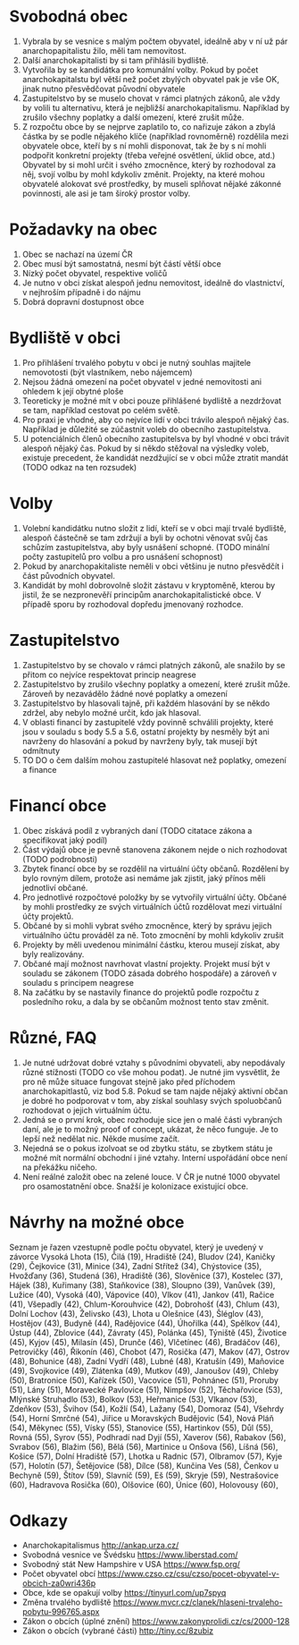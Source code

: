 # Svobodná obec
1. Vybrala by se vesnice s malým počtem obyvatel, ideálně aby v ní už pár anarchopapitalistu žilo, měli tam nemovitost. 
1. Další anarchokapitalisti by si tam přihlásili bydliště.
1. Vytvořila by se kandidátka pro komunální volby.  Pokud by počet anarchokapitalstu  byl větší než počet zbylých obyvatel pak je vše OK, jinak nutno přesvědčovat původní obyvatele
1. Zastupitelstvo by se muselo chovat v rámci platných zákonů, ale vždy by volili tu alternativu, která je nejbližší anarchokapitalismu. Například by zrušilo všechny poplatky a další omezení, které zrušit může.
1. Z rozpočtu obce by se nejprve zaplatilo to, co nařizuje zákon a zbylá částka by se podle nějakého klíče (například rovnoměrně) rozdělila mezi obyvatele obce, kteří by s ní mohli disponovat, tak že by s ní mohli podpořit konkretní projekty (třeba veřejné osvětlení, úklid obce, atd.) Obyvatel by si mohl určit i svého zmocněnce, který by rozhodoval za něj, svojí volbu by mohl kdykoliv změnit. Projekty, na které mohou obyvatelé alokovat své prostředky, by museli splňovat nějaké zákonné povinnosti, ale asi je tam široký prostor volby.


# Požadavky na obec
1. Obec se nachazí na území ČR
1. Obec musí být samostatná, nesmí být částí větší obce
1. Nízký počet obyvatel, respektive voličů
1. Je nutno v obci získat alespoň jednu nemovitost, ideálně do vlastnictví, v nejhroším případně i do nájmu
1. Dobrá dopravní dostupnost obce

# Bydliště v obci
1. Pro přihlášení trvalého pobytu v obci je nutný souhlas majitele nemovotosti (být vlastníkem, nebo nájemcem)
1. Nejsou žádná omezení na počet obyvatel v jedné nemovitosti ani ohledem k její obytné ploše
1. Teoreticky je možné mít v obci pouze přihlášené bydliště a nezdržovat se tam, například cestovat po celém světě. 
1. Pro praxi je vhodné, aby co nejvíce lidí v obci trávilo alespoň nějaký čas. Například je důležité se zúčastnit voleb do obecního zastupitelstva. 
1. U potenciálních členů obecního zastupitelsva by byl vhodné v obci trávit alespoň nějaký čas. Pokud by si někdo stěžoval na výsledky voleb, existuje precedent, že kandidát nezdžující se v obci může ztratit mandát (TODO odkaz na ten rozsudek)

# Volby
1. Volební kandidátku nutno složit z lidí, kteří se v obci mají trvalé bydliště, alespoň částečně se tam zdržují a byli by ochotni věnovat svůj čas schůzím zastupitelstva, aby byly usnášení schopné. (TODO minální počty zastupitelů pro volbu a pro usnášení schopnost)
1. Pokud by anarchopakitaliste neměli v obci většinu je nutno přesvědčít i část původních obyvatel.
1. Kandidát by mohl dobrovolně složit zástavu v kryptoměně, kterou by jistil, že se nezpronevěří principům anarchokapitalistické obce. V případě sporu by rozhodoval dopředu jmenovaný rozhodce.

# Zastupitelstvo
1. Zastupitelstvo by se chovalo v rámci platných zákonů, ale snažilo by se přitom co nejvíce respektovat princip neagrese
1. Zastupitelstvo by zrušilo všechny poplatky a omezení, které zrušit může. Zároveň by nezavádělo žádné nové poplatky a omezení
1. Zastupitelstvo by hlasovali tajně, při každém hlasování by se někdo zdržel, aby nebylo možné určit, kdo jak hlasoval.
1. V oblasti financí by zastupitelé vždy povinně schválili projekty, které jsou v souladu s body 5.5 a 5.6, ostatní projekty by nesměly být ani navrženy do hlasování a pokud by navrženy byly, tak musejí být odmítnuty
1. TO DO o čem dalším mohou zastupitelé hlasovat než poplatky, omezení a finance

# Financí obce
1. Obec získává podíl z vybraných daní (TODO citatace zákona a specifikovat jaký podíl)
1. Část výdajů obce je pevně stanovena zákonem nejde o nich rozhodovat (TODO podrobnosti)
1. Zbytek financí obce by se rozdělil na virtuální účty občanů. Rozdělení by bylo rovným dílem, protože asi nemáme jak zjistit, jaký přínos měli jednotliví občané.
1. Pro jednotlivé rozpočtové položky by se vytvořily virtuální účty. Občané by mohli prostředky ze svých virtuálních účtů rozdělovat mezi virtuální účty projektů.
1. Občané by si mohli vybrat svého zmocněnce, který by správu jejich virtuálního účtu prováděl za ně. Toto zmocnění by mohli kdykoliv zrušit
1. Projekty by měli uvedenou minimální částku, kterou musejí získat, aby byly realizovány.
1. Občané mají možnost navrhovat vlastní projekty. Projekt musí být v souladu se zákonem (TODO zásada dobrého hospodáře) a zároveň v souladu s principem neagrese
1. Na začátku by se nastavily finance do projektů podle rozpočtu z posledního roku, a dala by se občanům možnost tento stav změnit. 

# Různé, FAQ
1. Je nutné udržovat dobré vztahy s původními obyvateli, aby nepodávaly různé stížnosti (TODO co vše mohou podat). Je nutné jim vysvětlit, že pro ně může situace fungovat stejně jako před příchodem anarchokapitlastů, viz bod 5.8. Pokud se tam najde nějaký aktivní občan je dobré ho podporovat v tom, aby získal souhlasy svých spoluobčanů rozhodovat o jejich virtuálním účtu.
1. Jedná se o první krok, obec rozhoduje sice jen o malé části vybraných daní, ale je to možný proof of concept, ukázat, že něco funguje. Je to lepší než nedělat nic. Někde musíme začít.
1. Nejedná se o pokus izolvoat se od zbytku státu, se zbytkem státu je možné mít normální obchodní i jiné vztahy. Interní uspořádání obce není na překážku ničeho.
1. Není reálné založit obec na zelené louce. V ČR je nutné 1000 obyvatel pro osamostatnění obce. Snažší je kolonizace existující obce.

# Návrhy na možné obce
Seznam je řazen vzestupně podle počtu obyvatel, který je uvedený v závorce 
Vysoká Lhota (15), Čilá (19), Hradiště (24), Bludov (24), Kaničky (29), Čejkovice (31), Minice (34), Zadní Střítež (34), Chýstovice (35), Hvožďany (36), Studená (36), Hradiště (36), Slověnice (37), Kostelec (37), Hájek (38), Kuřimany (38), Staňkovice (38), Sloupno (39), Vanůvek (39), Lužice (40), Vysoká (40), Vápovice (40), Vlkov (41), Jankov (41), Račice (41), Všepadly (42), Chlum-Korouhvice (42), Dobrohošť (43), Chlum (43), Dolní Lochov (43), Želivsko (43), Lhota u Olešnice (43), Šléglov (43), Hostějov (43), Budyně (44), Radějovice (44), Úhořilka (44), Spělkov (44), Ústup (44), Zblovice (44), Závraty (45), Polánka (45), Týniště (45), Životice (45), Kyjov (45), Milasín (45), Drunče (46), Vlčetínec (46), Bradáčov (46), Petrovičky (46), Řikonín (46), Chobot (47), Rosička (47), Makov (47), Ostrov (48), Bohunice (48), Zadní Vydří (48), Lubné (48), Kratušín (49), Maňovice (49), Svojkovice (49), Zlátenka (49), Mutkov (49), Janoušov (49), Chleby (50), Bratronice (50), Kařízek (50), Vacovice (51), Pohnánec (51), Proruby (51), Lány (51), Moravecké Pavlovice (51), Nimpšov (52), Těchařovice (53), Mlýnské Struhadlo (53), Bolkov (53), Heřmanice (53), Vlkanov (53), Zdeňkov (53), Švihov (54), Kožlí (54), Lažany (54), Domoraz (54), Všehrdy (54), Horní Smrčné (54), Jiřice u Moravských Budějovic (54), Nová Pláň (54), Měkynec (55), Vísky (55), Stanovice (55), Hartinkov (55), Důl (55), Rovná (55), Syrov (55), Podhradí nad Dyjí (55), Xaverov (56), Rabakov (56), Svrabov (56), Blažim (56), Bělá (56), Martinice u Onšova (56), Líšná (56), Košice (57), Dolní Hradiště (57), Lhotka u Radnic (57), Olbramov (57), Kyje (57), Holotín (57), Šetějovice (58), Dílce (58), Kunčina Ves (58), Čenkov u Bechyně (59), Štítov (59), Slavníč (59), Eš (59), Skryje (59), Nestrašovice (60), Hadravova Rosička (60), Olšovice (60), Únice (60), Holovousy (60), 

# Odkazy
- Anarchokapitalismus http://ankap.urza.cz/
- Svobodná vesnice ve Švédsku https://www.liberstad.com/
- Svobodný stát New Hampshire v USA https://www.fsp.org/
- Počet obyvatel obcí https://www.czso.cz/csu/czso/pocet-obyvatel-v-obcich-za0wri436p
- Obce, kde se opakují volby https://tinyurl.com/up7spyq
- Změna trvalého bydliště https://www.mvcr.cz/clanek/hlaseni-trvaleho-pobytu-996765.aspx
- Zákon o obcích (úplné znění) https://www.zakonyprolidi.cz/cs/2000-128
- Zákon o obcích (vybrané části) http://tiny.cc/8zubiz

